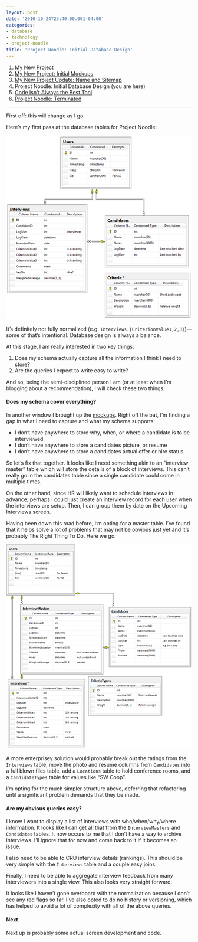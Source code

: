 ```yaml
---
layout: post
date: '2010-10-24T23:40:00.001-04:00'
categories:
- database
- technology
- project-noodle
title: 'Project Noodle: Initial Database Design'
---
```


1. [My New Project](../../2010/09/my-new-project)
2. [My New Project: Initial Mockups](../../2010/09/my-new-project-initial-mockups)
3. [My New Project Update: Name and Sitemap](../../2010/10/project-update-name-and-sitemap)
4. Project Noodle: Initial Database Design (you are here)
5. [Code Isn't Always the Best Tool](../../2011/03/code-isnt-always-best-tool)
6. [Project Noodle: Terminated](../../2011/03/project-noodle-terminated)

***

First off: this will change as I go.

Here’s my first pass at the database tables for Project Noodle:

![](/assets/2010/schema-12.png)

It’s definitely not fully normalized (e.g. `Interviews.{CriterionValue1,2,3}`)—some of that’s intentional. Database design is always a balance.

At this stage, I am really interested in two key things:  

1. Does my schema actually capture all the information I think I need to store?
2. Are the queries I expect to write easy to write?

And so, being the semi-disciplined person I am (or at least when I’m blogging about a recommendation), I will check these two things.   

#### Does my schema cover everything?

In another window I brought up the [mockups](../../2010/09/my-new-project-initial-mockups.html). Right off the bat, I’m finding a gap in what I need to capture and what my schema supports: 
* I don’t have anywhere to store why, when, or where a candidate is to be interviewed 
* I don’t have anywhere to store a candidates picture, or resume 
* I don’t have anywhere to store a candidates actual offer or hire status  


So let’s fix that together. It looks like I need something akin to an “interview master” table which will store the details of a block of interviews. This can’t really go in the candidates table since a single candidate could come in multiple times. 

On the other hand, since HR will likely want to schedule interviews in advance, perhaps I could just create an interview record for each user when the interviews are setup. Then, I can group them by date on the Upcoming Interviews screen. 

Having been down this road before, I’m opting for a master table. I’ve found that it helps solve a lot of problems that may not be obvious just yet and it’s probably The Right Thing To Do. Here we go:

![](/assets/2010/schema-16.png)

A more enterprisey solution would probably break out the ratings from the `Interviews` table, move the photo and resume columns from `Candidates` into a full blown files table, add a `Locations` table to hold conference rooms, and a `CandidateTypes` table for values like “SW Coop”. 

I’m opting for the much simpler structure above, deferring that refactoring until a significant problem demands that they be made.  

#### Are my obvious queries easy?

I know I want to display a list of interviews with who/when/why/where information. It looks like I can get all that from the `InterviewMasters` and `Candidates` tables. It now occurs to me that I don’t have a way to archive interviews. I’ll ignore that for now and come back to it if it becomes an issue.

I also need to be able to CRU interview details (rankings). This should be very simple with the `Interviews` table and a couple easy joins.

Finally, I need to be able to aggregate interview feedback from many interviewers into a single view. This also looks very straight forward.

It looks like I haven’t gone overboard with the normalization because I don’t see any red flags so far. I’ve also opted to do no history or versioning, which has helped to avoid a lot of complexity with all of the above queries.  

#### Next

Next up is probably some actual screen development and code.